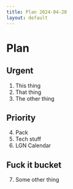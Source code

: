 ```yaml
---
title: Plan 2024-04-20
layout: default
---
```


# Plan
## Urgent
1. This thing 
2. That thing 
3. The other thing 

## Priority
4. Pack 
5. Tech stuff 
6. LGN Calendar 

## Fuck it bucket
7. Some other thing
